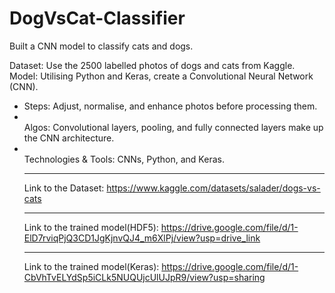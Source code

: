 # DogVsCat-Classifier
Built a CNN model to classify cats and dogs.

Dataset: Use the 2500 labelled photos of dogs and cats from Kaggle.
Model: Utilising Python and Keras, create a Convolutional Neural Network (CNN).

- Steps: Adjust, normalise, and enhance photos before processing them.
- <br>Algos: Convolutional layers, pooling, and fully connected layers make up the CNN architecture.
- <br>Technologies & Tools: CNNs, Python, and Keras.
<br><hr> Link to the Dataset: https://www.kaggle.com/datasets/salader/dogs-vs-cats
<br><hr> Link to the trained model(HDF5): https://drive.google.com/file/d/1-ElD7rviqPjQ3CD1JgKjnvQJ4_m6XlPj/view?usp=drive_link
<br><hr> Link to the trained model(Keras): https://drive.google.com/file/d/1-CbVhTvELYdSp5iCLk5NUQUjcUlUJpR9/view?usp=sharing
